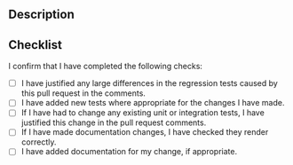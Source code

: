 ## Description

<!-- What does this PR do? Please list any issue that these changes address and how you have gone about implementing the changes -->

## Checklist

I confirm that I have completed the following checks:

- [ ] I have justified any large differences in the regression tests caused by this pull request in the comments.
- [ ] I have added new tests where appropriate for the changes I have made.
- [ ] If I have had to change any existing unit or integration tests, I have justified this change in the pull request comments.
- [ ] If I have made documentation changes, I have checked they render correctly.
- [ ] I have added documentation for my change, if appropriate.
